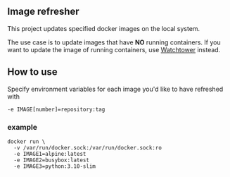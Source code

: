 ## Image refresher

This project updates specified docker images on the local system.

The use case is to update images that have **NO** running containers.
If you want to update the image of running containers, use [Watchtower](https://hub.docker.com/r/containrrr/watchtower) instead.

## How to use

Specify environment variables for each image you'd like to have refreshed with
```
-e IMAGE[number]=repository:tag
```

### example
```
docker run \
  -v /var/run/docker.sock:/var/run/docker.sock:ro
  -e IMAGE1=alpine:latest
  -e IMAGE2=busybox:latest
  -e IMAGE3=python:3.10-slim
```
